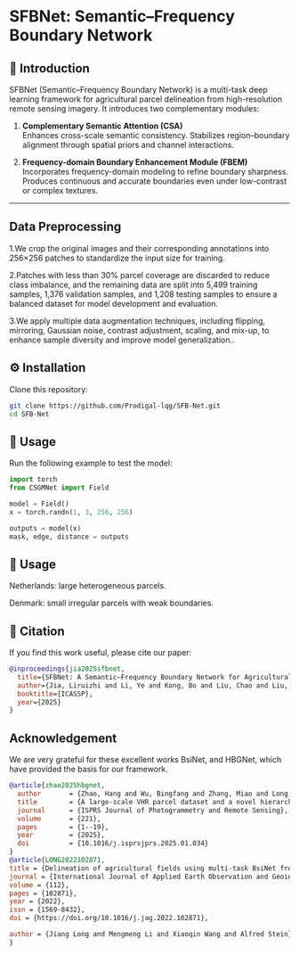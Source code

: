 
# SFBNet: Semantic–Frequency Boundary Network

## 🌱 Introduction
SFBNet (Semantic–Frequency Boundary Network) is a multi-task deep learning framework for agricultural parcel delineation from high-resolution remote sensing imagery.
It introduces two complementary modules:
1. **Complementary Semantic Attention (CSA)**  
   Enhances cross-scale semantic consistency.
   Stabilizes region–boundary alignment through spatial priors and channel interactions.  

2. **Frequency-domain Boundary Enhancement Module (FBEM)**  
   Incorporates frequency-domain modeling to refine boundary sharpness.
   Produces continuous and accurate boundaries even under low-contrast or complex textures.

---
## Data Preprocessing
1.We crop the original images and their corresponding annotations into 256×256 patches to standardize the input size for training.

2.Patches with less than 30% parcel coverage are discarded to reduce class imbalance, and the remaining data are split into 5,499 training samples, 1,376 validation samples, and 1,208 testing samples to ensure a balanced dataset for model development and evaluation.

3.We apply multiple data augmentation techniques, including flipping, mirroring, Gaussian noise, contrast adjustment, scaling, and mix-up, to enhance sample diversity and improve model generalization..


## ⚙️ Installation
Clone this repository:
```bash
git clone https://github.com/Prodigal-lqg/SFB-Net.git
cd SFB-Net

```
## 🚀 Usage
Run the following example to test the model:

```python
import torch
from CSGMNet import Field

model = Field()
x = torch.randn(1, 3, 256, 256)

outputs = model(x)
mask, edge, distance = outputs
```
## 🚀 Usage
Netherlands: large heterogeneous parcels.

Denmark: small irregular parcels with weak boundaries.
## 📜 Citation

If you find this work useful, please cite our paper:

```bibtex
@inproceedings{jia2025sfbnet,
  title={SFBNet: A Semantic–Frequency Boundary Network for Agricultural Parcel Delineation},
  author={Jia, Liruizhi and Li, Ye and Kong, Bo and Liu, Chao and Liu, Yuan and Liu, Shengquan},
  booktitle={ICASSP},
  year={2025}
}

```
##  Acknowledgement

We are very grateful for these excellent works BsiNet, and HBGNet, which have provided the basis for our framework.

```bibtex
@article{zhao2025hbgnet,
  author       = {Zhao, Hang and Wu, Bingfang and Zhang, Miao and Long, Jiang and Tian, Fuyou and Xie, Yan and Zeng, Hongwei and Zheng, Zhaoju and Ma, Zonghan and Wang, Mingxing and others},
  title        = {A large-scale VHR parcel dataset and a novel hierarchical semantic boundary-guided network for agricultural parcel delineation},
  journal      = {ISPRS Journal of Photogrammetry and Remote Sensing},
  volume       = {221},
  pages        = {1--19},
  year         = {2025},
  doi          = {10.1016/j.isprsjprs.2025.01.034}
}
@article{LONG2022102871,
title = {Delineation of agricultural fields using multi-task BsiNet from high-resolution satellite images},
journal = {International Journal of Applied Earth Observation and Geoinformation},
volume = {112},
pages = {102871},
year = {2022},
issn = {1569-8432},
doi = {https://doi.org/10.1016/j.jag.2022.102871},

author = {Jiang Long and Mengmeng Li and Xiaoqin Wang and Alfred Stein},
}

```
